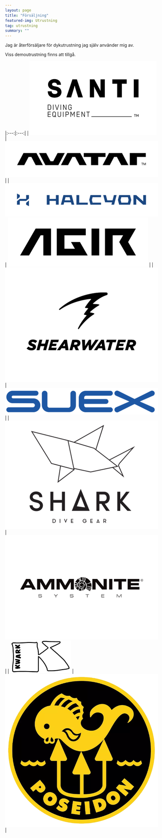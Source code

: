 ```yaml
---
layout: page
title: "Försäljning"
featured-img: Utrustning
tag: utrustning
summary: ""
---
```


Jag är återförsäljare för dykutrustning jag själv använder mig av.

Viss demoutrustning finns att tillgå.  

|:---:|:---:|
| ![Santi](/assets/img/sale/SANTI_logo_black_alt_RGB.png) | ![Avatar](/assets/img/sale/Avatar_Logo_1.png) |
| ![Halcyon](/assets/img/sale/Halcyon_RGB_Basic-logo_royal-blue.jpg) | ![Agir](/assets/img/sale/AGIR_logo_black.png) |
| ![Shearwater](/assets/img/sale/SHEARWATER.png) | ![Suex](/assets/img/sale/SUEX_PNG_BLUE.png) |
| ![Shark](/assets/img/sale/Shark-logotype-portrait-BLACK.png) | ![Ammonite](/assets/img/sale/Ammonite.png) |
| ![Kwark](/assets/img/sale/Kwark_logo.png) | ![Poseidon](/assets/img/sale/poseidon_logo.png) |
